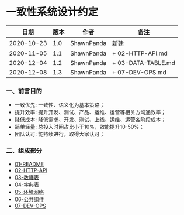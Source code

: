 # 一致性系统设计约定


| 日期       | 版本 | 作者       | 备注               |  
|------------|------|------------|--------------------|
| 2020-10-23 | 1.0  | ShawnPanda | 新建               |
| 2020-11-05 | 1.1  | ShawnPanda | + 02-HTTP-API.md   |
| 2020-12-04 | 1.2  | ShawnPanda | + 03-DATA-TABLE.md |
| 2020-12-08 | 1.3  | ShawnPanda | + 07-DEV-OPS.md    |

### 一、前言目的
 * 一致优先: 一致性、语义化为基本策略；
 * 提升效率: 提升开发、测试、产品、运维、运营等相关方沟通效率；
 * 降低成本: 降低需求、开发、测试、上线、运维、运营各阶段成本；
 * 简单轻量: 总投入时间占比小于10%，效能提升10-50%；
 * 团队认可: 能持续进行，取得大家认可；

### 二、组成部分
 * [01-README](01-README.md)
 * [02-HTTP-API](02-HTTP-API.md)
 * [03-数据表](03-DATA-TABLE.md)
 * [04-字典表](04-DICTIONARY.md)
 * [05-环境网络](05-NETWORKING.md)
 * [06-公共组件](06-COMMON-COMPONENTS.md)
 * [07-DEV-OPS](07-DEV-OPS.md)



